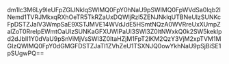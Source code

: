 dm1lc3M6Ly9leUFpZGlJNklqSWlMQ0FpY0hNaU9pSWlMQ0FpWVdSa0lqb2lNemd1TVRJMkxqRXhOeTR5TkRZaUxDQWljRzl5ZENJNklqUTBNeUlzSUNKcFpDSTZJalV3WmpSaE9XSTJMVE14WVdJdE5HSmtNQzA0WVRreUxXUmpZalZoT0RrelpEWmtOaUlzSUNKaGFXUWlPaUl3SWl3Z0ltNWxkQ0k2SW5keklpd2dJblI1Y0dVaU9pSnViMjVsSWl3Z0ltaHZjM1FpT2lKM2QzY3VjM2xpTVM1MGIzQWlMQ0FpY0dGMGFDSTZJaTl1ZVhZeU1TSXNJQ0owYkhNaU9pSjBiSE1pSUgwPQ==

